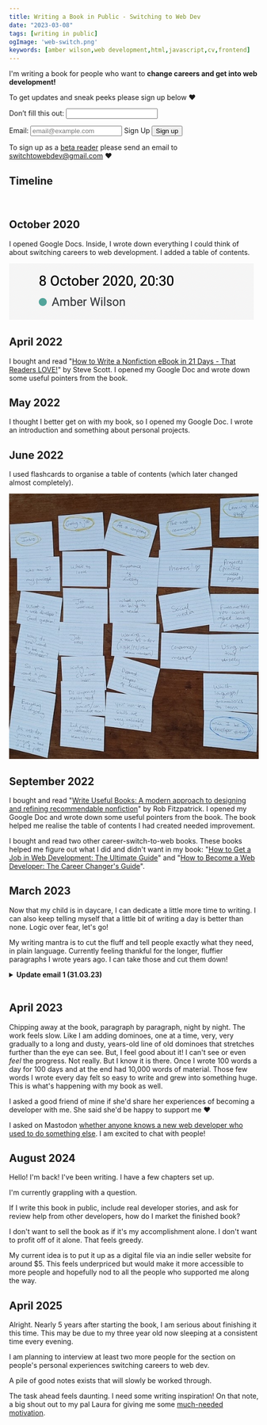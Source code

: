 ```yaml
---
title: Writing a Book in Public - Switching to Web Dev
date: "2023-03-08"
tags: [writing in public]
ogImage: 'web-switch.png'
keywords: [amber wilson,web development,html,javascript,cv,frontend]
---
```


I'm writing a book for people who want to <strong>change careers and get into web development!</strong>

To get updates and sneak peeks please sign up below <span role="img" aria-label="heart emoji">❤️</span>

<form name="newsletter" method="POST" data-netlify="true" netlify-honeypot="bot-field" action="/thank-you/">
  <input type="hidden" name="form-name" value="newsletter">

  <!-- Honeypot field to prevent spam -->
  <p class="hidden">
    <label>Don’t fill this out: <input name="bot-field" /></label>
  </p>

  <!-- Email input -->
  <label for="email">Email:</label>
  <input type="email" id="email" name="email" maxlength="120" multiple="" placeholder="email@example.com" aria-label="Email Address" required>
  <label for="send" class="hidden">Sign Up</label>
  <input type="submit" id="send" name="contact" value="Sign up">
</form>


To sign up as a [beta reader](https://en.wikipedia.org/wiki/Beta_reader) please send an email to <a href="mailto:switchtowebdev@gmail.com?subject=I'd like to help make Switch to Web Dev great!">switchtowebdev@gmail.com</a> <span role="img" aria-label="heart emoji">❤️</span>

<section>

# Timeline
<br>

## October 2020

I opened Google Docs. Inside, I wrote down everything I could think of about switching careers to web development. I added a table of contents.

![Google Docs snippet showing October 2020](img/october-2020.png)

## April 2022

I bought and read "<a href="https://www.amazon.co.uk/gp/product/B00AB77M5S/ref=ppx_yo_dt_b_d_asin_title_o06">How to Write a Nonfiction eBook in 21 Days - That Readers LOVE!</a>" by Steve Scott. I opened my Google Doc and wrote down some useful pointers from the book.

## May 2022

I thought I better get on with my book, so I opened my Google Doc. I wrote an introduction and something about personal projects.

## June 2022

I used flashcards to organise a table of contents (which later changed almost completely).

![Chapters and subheadings organised onto flashcards](img/book-flashcards.jpg)


## September 2022

I bought and read "<a href="https://www.amazon.co.uk/gp/product/B0983HFQX7/ref=ppx_yo_dt_b_d_asin_title_o00">Write Useful Books: A modern approach to designing and refining recommendable nonfiction</a>" by Rob Fitzpatrick. I opened my Google Doc and wrote down some useful pointers from the book. The book helped me realise the table of contents I had created needed improvement.

I bought and read two other career-switch-to-web books. These books helped me figure out what I did and didn't want in my book: "<a href="https://www.amazon.co.uk/How-Get-Job-Web-Development-ebook/dp/B07FBQXB5X/ref=sr_1_1">How to Get a Job in Web Development: The Ultimate Guide</a>" and "<a href="https://www.amazon.co.uk/gp/product/B079152S5T/ref=ppx_yo_dt_b_d_asin_title_o05">How to Become a Web Developer: The Career Changer's Guide</a>".

## March 2023

Now that my child is in daycare, I can dedicate a little more time to writing. I can also keep telling myself that a little bit of writing a day is better than none. Logic over fear, let's go!

My writing mantra is to cut the fluff and tell people exactly what they need, in plain language. Currently feeling thankful for the longer, fluffier paragraphs I wrote years ago. I can take those and cut them down!

<details>
    <summary><strong>Update email 1 (31.03.23)</strong></summary>

<u>Progress</u>

I have begun to include a mix of personal stories and more factual information.

Even though I know I don't need to yet, I'm worrying about things like how to fit the personal stories around the facts, among other things like tone of voice.

I'm spending lots of time moving chunks of text around and deleting stuff.

I'm finding that I'm not very comfortable writing huge blocks of text without immediately editing them. Going back to the blocks the next day brings me fresh clarity that enables me to edit better!

<u>Sneak Peek</u>

None yet. Maybe next time ;)

<u>Inspiration</u>

I found a good post from [Leo Babauta](https://leobabauta.com/). He says to make writing easier, write for one person only. I'm writing for people who are in the position I was years ago. I'm writing for people who wish for a career change and are interested in becoming a web developer.
</details>

<br>

## April 2023

Chipping away at the book, paragraph by paragraph, night by night. The work feels slow. Like I am adding dominoes, one at a time, very, very gradually to a long and dusty, years-old line of old dominoes that stretches further than the eye can see. But, I feel good about it! I can't see or even <em>feel</em> the progress. Not really. But I know it is there. Once I wrote 100 words a day for 100 days and at the end had 10,000 words of material. Those few words I wrote every day felt so easy to write and grew into something huge. This is what's happening with my book as well.

I asked a good friend of mine if she'd share her experiences of becoming a developer with me. She said she'd be happy to support me <span role="img" aria-label="heart emoji">❤️</span>

I asked on Mastodon [whether anyone knows a new web developer who used to do something else](https://indieweb.social/@ambrwlsn/110208988232303128). I am excited to chat with people!

## August 2024

Hello! I'm back! I've been writing. I have a few chapters set up.

I'm currently grappling with a question.

If I write this book in public, include real developer stories, and ask for review help from other developers, how do I market the finished book?

I don't want to sell the book as if it's my accomplishment alone. I don't want to profit off of it alone. That feels greedy.

My current idea is to put it up as a digital file via an indie seller website for around $5. This feels underpriced but would make it more accessible to more people and hopefully nod to all the people who supported me along the way.

## April 2025

Alright. Nearly 5 years after starting the book, I am serious about finishing it this time. This may be due to my three year old now sleeping at a consistent time every evening.

I am planning to interview at least two more people for the section on people's personal experiences switching careers to web dev.

A pile of good notes exists that will slowly be worked through.

The task ahead feels daunting. I need some writing inspiration! On that note, a big shout out to my pal Laura for giving me some [much-needed motivation](https://mastodon.social/@alicetragedy/114397613412671541).

</section>

